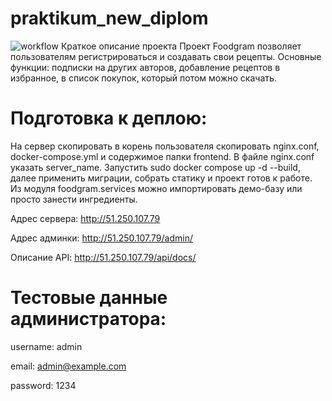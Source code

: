 # praktikum_new_diplom

![workflow](https://github.com/kukureku007/foodgram-project-react/actions/workflows/foodgram_workflow.yml/badge.svg)
Краткое описание проекта
Проект Foodgram позволяет пользователям регистрироваться и создавать свои рецепты.
Основные функции: подписки на других авторов, добавление рецептов в избранное, в список покупок, который потом можно скачать.

# Подготовка к деплою:
На сервер скопировать в корень пользователя скопировать nginx.conf, docker-compose.yml и содержимое папки frontend.
В файле nginx.conf указать server_name. Запустить sudo docker compose up -d --build, далее применить миграции, собрать статику и проект готов к работе. Из модуля foodgram.services можно импортировать демо-базу или просто занести ингредиенты.

Адрес сервера:
http://51.250.107.79

Адрес админки:
http://51.250.107.79/admin/

Описание API:
http://51.250.107.79/api/docs/

# Тестовые данные администратора:
username: admin

email: admin@example.com

password: 1234